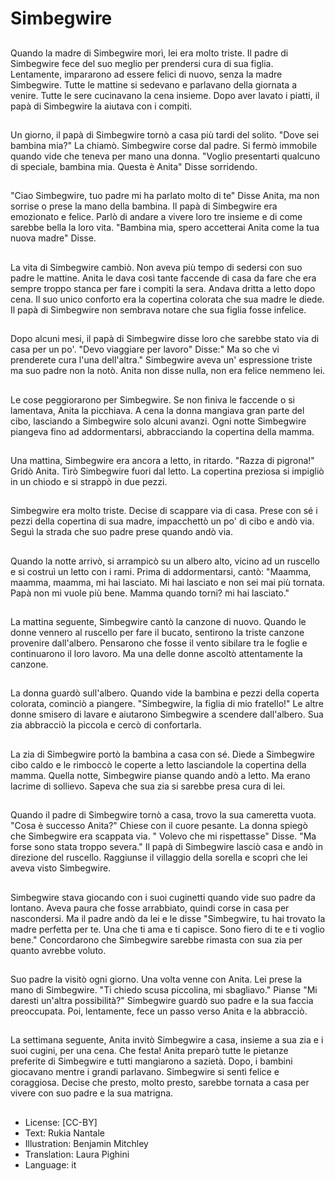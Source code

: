 # Simbegwire

##
Quando la madre di Simbegwire morì, lei era molto triste. Il padre di Simbegwire fece del suo meglio per prendersi cura di sua figlia. Lentamente, impararono ad essere felici di nuovo, senza la madre Simbegwire. Tutte le mattine si sedevano e parlavano della giornata a venire. Tutte le sere cucinavano la cena insieme. Dopo aver lavato i piatti, il papà di Simbegwire la aiutava con i compiti.

##
Un giorno, il papà di Simbegwire tornò a casa più tardi del solito. "Dove sei bambina mia?" La chiamò. Simbegwire corse dal padre. Si fermò immobile quando vide che teneva per mano una donna. "Voglio presentarti qualcuno di speciale, bambina mia. Questa è Anita" Disse sorridendo.

##
"Ciao Simbegwire, tuo padre mi ha parlato molto di te" Disse Anita, ma non sorrise o prese la mano della bambina. Il papà di Simbegwire era emozionato e felice. Parlò di andare a vivere loro tre insieme e di come sarebbe bella la loro vita. "Bambina mia, spero accetterai Anita come la tua nuova madre" Disse.

##
La vita di Simbegwire cambiò. Non aveva più tempo di sedersi con suo padre le mattine. Anita le dava così tante faccende di casa da fare che era sempre troppo stanca per fare i compiti la sera. Andava dritta a letto dopo cena. Il suo unico conforto era la copertina colorata che sua madre le diede. Il papà di Simbegwire non sembrava notare che sua figlia fosse infelice.

##
Dopo alcuni mesi, il papà di Simbegwire disse loro che sarebbe stato via di casa per un po'. "Devo viaggiare per lavoro" Disse:" Ma so che vi prenderete cura l'una dell'altra." Simbegwire aveva un' espressione triste ma suo padre non la notò. Anita non disse nulla, non era felice nemmeno lei.

##
Le cose peggiorarono per Simbegwire. Se non finiva le faccende o si lamentava, Anita la picchiava. A cena la donna mangiava gran parte del cibo, lasciando a Simbegwire solo alcuni avanzi. Ogni notte Simbegwire piangeva fino ad addormentarsi, abbracciando la copertina della mamma.

##
Una mattina, Simbegwire era ancora a letto, in ritardo. "Razza di pigrona!" Gridò Anita. Tirò Simbegwire fuori dal letto. La copertina preziosa si impigliò in un chiodo e si strappò in due pezzi.

##
Simbegwire era molto triste. Decise di scappare via di casa. Prese con sé i pezzi della copertina di sua madre, impacchettò un po' di cibo e andò via. Seguì la strada che suo padre prese quando andò via.

##
Quando la notte arrivò, si arrampicò su un albero alto, vicino ad un ruscello e si costruì un letto con i rami. Prima di addormentarsi, cantò: "Maamma, maamma, maamma, mi hai lasciato. Mi hai lasciato e non sei mai più tornata. Papà non mi vuole più bene. Mamma quando torni? mi hai lasciato."

##
La mattina seguente, Simbegwire cantò la canzone di nuovo. Quando le donne vennero al ruscello per fare il bucato, sentirono la triste canzone provenire dall'albero. Pensarono che fosse il vento sibilare tra le foglie e continuarono il loro lavoro. Ma una delle donne ascoltò attentamente la canzone.

##
La donna guardò sull'albero. Quando vide la bambina e pezzi della coperta colorata, cominciò a piangere. "Simbegwire, la figlia di mio fratello!" Le altre donne smisero di lavare e aiutarono Simbegwire a scendere dall'albero. Sua zia abbracciò la piccola e cercò di confortarla.

##
La zia di Simbegwire portò la bambina a casa con sé. Diede a Simbegwire cibo caldo e le rimboccò le coperte a letto lasciandole la copertina della mamma. Quella notte, Simbegwire pianse quando andò a letto. Ma erano lacrime di sollievo. Sapeva che sua zia si sarebbe presa cura di lei.

##
Quando il padre di Simbegwire tornò a casa, trovo la sua cameretta vuota. "Cosa è successo Anita?" Chiese con il cuore pesante. La donna spiegò che Simbegwire era scappata via. " Volevo che mi rispettasse"  Disse. "Ma forse sono stata troppo severa." Il papà di Simbegwire lasciò casa e andò in direzione del ruscello. Raggiunse il villaggio della sorella e scoprì che lei aveva visto Simbegwire.

##
Simbegwire stava giocando con i suoi cuginetti quando vide suo padre da lontano. Aveva paura che fosse arrabbiato, quindi corse in casa per nascondersi. Ma il padre andò da lei e le disse "Simbegwire, tu hai trovato la madre perfetta per te. Una che ti ama e ti capisce. Sono fiero di  te e ti voglio bene." Concordarono che Simbegwire sarebbe rimasta con sua zia per quanto avrebbe voluto.

##
Suo padre la visitò ogni giorno. Una volta venne con Anita. Lei prese la mano di Simbegwire. "Ti chiedo scusa piccolina, mi sbagliavo." Pianse "Mi daresti un'altra possibilità?" Simbegwire guardò suo padre e la sua faccia preoccupata. Poi, lentamente, fece un passo verso Anita e la abbracciò.

##
La settimana seguente, Anita invitò Simbegwire a casa, insieme a sua zia e i suoi cugini, per una cena. Che festa! Anita preparò tutte le pietanze preferite di Simbegwire e tutti mangiarono a sazietà. Dopo, i bambini giocavano mentre i grandi parlavano. Simbegwire si sentì felice e coraggiosa. Decise che presto, molto presto, sarebbe tornata a casa per vivere con suo padre e la sua matrigna.

##
* License: [CC-BY]
* Text: Rukia Nantale
* Illustration: Benjamin Mitchley
* Translation: Laura Pighini
* Language: it
